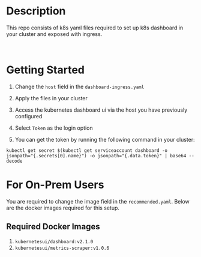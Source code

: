 # Description

This repo consists of k8s yaml files required to set up k8s dashboard in your cluster and exposed with ingress.

<br>

# Getting Started

1. Change the `host` field in the `dashboard-ingress.yaml`

2. Apply the files in your cluster

3. Access the kubernetes dashboard ui via the host you have previously configured

4. Select `Token` as the login option

5. You can get the token by running the following command in your cluster:

```shell
kubectl get secret $(kubectl get serviceaccount dashboard -o jsonpath="{.secrets[0].name}") -o jsonpath="{.data.token}" | base64 --decode
```

# For On-Prem Users

You are required to change the image field in the `recommended.yaml`. Below are the docker images required for this setup.

## Required Docker Images

1. `kubernetesui/dashboard:v2.1.0`
2. `kubernetesui/metrics-scraper:v1.0.6`
